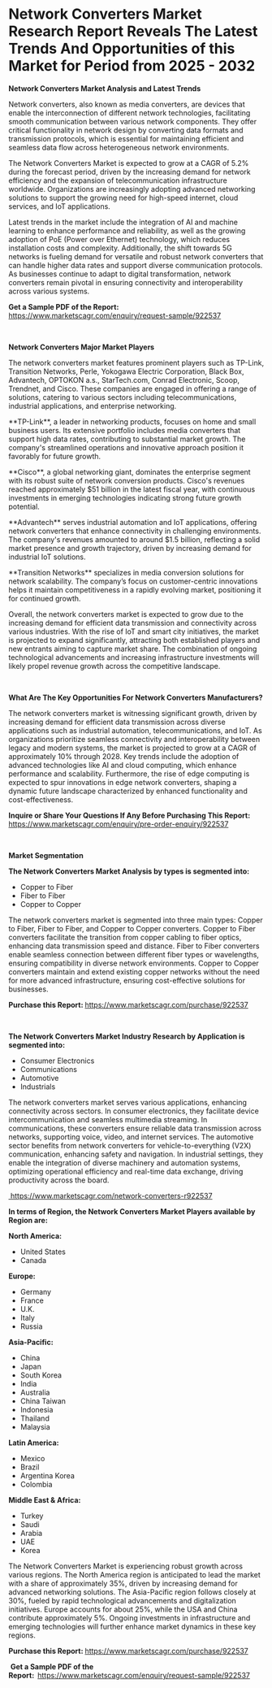<p><h1>Network Converters Market Research Report Reveals The Latest Trends And Opportunities of this Market for Period from 2025 - 2032</h1></p><p><strong>Network Converters Market Analysis and Latest Trends</strong></p>
<p><p>Network converters, also known as media converters, are devices that enable the interconnection of different network technologies, facilitating smooth communication between various network components. They offer critical functionality in network design by converting data formats and transmission protocols, which is essential for maintaining efficient and seamless data flow across heterogeneous network environments.</p><p>The Network Converters Market is expected to grow at a CAGR of 5.2% during the forecast period, driven by the increasing demand for network efficiency and the expansion of telecommunication infrastructure worldwide. Organizations are increasingly adopting advanced networking solutions to support the growing need for high-speed internet, cloud services, and IoT applications. </p><p>Latest trends in the market include the integration of AI and machine learning to enhance performance and reliability, as well as the growing adoption of PoE (Power over Ethernet) technology, which reduces installation costs and complexity. Additionally, the shift towards 5G networks is fueling demand for versatile and robust network converters that can handle higher data rates and support diverse communication protocols. As businesses continue to adapt to digital transformation, network converters remain pivotal in ensuring connectivity and interoperability across various systems.</p></p>
<p><strong>Get a Sample PDF of the Report:&nbsp;</strong> <a href="https://www.marketscagr.com/enquiry/request-sample/922537?utm_campaign=2095&utm_medium=2&utm_source=Github&utm_content=ia&utm_term=18042025&utm_id=network-converters">https://www.marketscagr.com/enquiry/request-sample/922537</a></p>
<p>&nbsp;</p>
<p><strong>Network Converters Major Market Players</strong></p>
<p><p>The network converters market features prominent players such as TP-Link, Transition Networks, Perle, Yokogawa Electric Corporation, Black Box, Advantech, OPTOKON a.s., StarTech.com, Conrad Electronic, Scoop, Trendnet, and Cisco. These companies are engaged in offering a range of solutions, catering to various sectors including telecommunications, industrial applications, and enterprise networking.</p><p>**TP-Link**, a leader in networking products, focuses on home and small business users. Its extensive portfolio includes media converters that support high data rates, contributing to substantial market growth. The company's streamlined operations and innovative approach position it favorably for future growth.</p><p>**Cisco**, a global networking giant, dominates the enterprise segment with its robust suite of network conversion products. Cisco's revenues reached approximately $51 billion in the latest fiscal year, with continuous investments in emerging technologies indicating strong future growth potential.</p><p>**Advantech** serves industrial automation and IoT applications, offering network converters that enhance connectivity in challenging environments. The company's revenues amounted to around $1.5 billion, reflecting a solid market presence and growth trajectory, driven by increasing demand for industrial IoT solutions.</p><p>**Transition Networks** specializes in media conversion solutions for network scalability. The company’s focus on customer-centric innovations helps it maintain competitiveness in a rapidly evolving market, positioning it for continued growth.</p><p>Overall, the network converters market is expected to grow due to the increasing demand for efficient data transmission and connectivity across various industries. With the rise of IoT and smart city initiatives, the market is projected to expand significantly, attracting both established players and new entrants aiming to capture market share. The combination of ongoing technological advancements and increasing infrastructure investments will likely propel revenue growth across the competitive landscape.</p></p>
<p>&nbsp;</p>
<p><strong>What Are The Key Opportunities For Network Converters Manufacturers?</strong></p>
<p><p>The network converters market is witnessing significant growth, driven by increasing demand for efficient data transmission across diverse applications such as industrial automation, telecommunications, and IoT. As organizations prioritize seamless connectivity and interoperability between legacy and modern systems, the market is projected to grow at a CAGR of approximately 10% through 2028. Key trends include the adoption of advanced technologies like AI and cloud computing, which enhance performance and scalability. Furthermore, the rise of edge computing is expected to spur innovations in edge network converters, shaping a dynamic future landscape characterized by enhanced functionality and cost-effectiveness.</p></p>
<p><strong>Inquire or Share Your Questions If Any Before Purchasing This Report:</strong> <a href="https://www.marketscagr.com/enquiry/pre-order-enquiry/922537?utm_campaign=2095&utm_medium=2&utm_source=Github&utm_content=ia&utm_term=18042025&utm_id=network-converters">https://www.marketscagr.com/enquiry/pre-order-enquiry/922537</a></p>
<p>&nbsp;</p>
<p><strong>Market Segmentation</strong></p>
<p><strong>The Network Converters Market Analysis by types is segmented into:</strong></p>
<p><ul><li>Copper to Fiber</li><li>Fiber to Fiber</li><li>Copper to Copper</li></ul></p>
<p><p>The network converters market is segmented into three main types: Copper to Fiber, Fiber to Fiber, and Copper to Copper converters. Copper to Fiber converters facilitate the transition from copper cabling to fiber optics, enhancing data transmission speed and distance. Fiber to Fiber converters enable seamless connection between different fiber types or wavelengths, ensuring compatibility in diverse network environments. Copper to Copper converters maintain and extend existing copper networks without the need for more advanced infrastructure, ensuring cost-effective solutions for businesses.</p></p>
<p><strong>Purchase this Report:&nbsp;</strong><a href="https://www.marketscagr.com/purchase/922537?utm_campaign=2095&utm_medium=2&utm_source=Github&utm_content=ia&utm_term=18042025&utm_id=network-converters">https://www.marketscagr.com/purchase/922537</a></p>
<p>&nbsp;</p>
<p><strong>The Network Converters Market Industry Research by Application is segmented into:</strong></p>
<p><ul><li>Consumer Electronics</li><li>Communications</li><li>Automotive</li><li>Industrials</li></ul></p>
<p><p>The network converters market serves various applications, enhancing connectivity across sectors. In consumer electronics, they facilitate device intercommunication and seamless multimedia streaming. In communications, these converters ensure reliable data transmission across networks, supporting voice, video, and internet services. The automotive sector benefits from network converters for vehicle-to-everything (V2X) communication, enhancing safety and navigation. In industrial settings, they enable the integration of diverse machinery and automation systems, optimizing operational efficiency and real-time data exchange, driving productivity across the board.</p></p>
<p><a href="https://www.marketscagr.com/network-converters-r922537?utm_campaign=2095&utm_medium=2&utm_source=Github&utm_content=ia&utm_term=18042025&utm_id=network-converters">&nbsp;https://www.marketscagr.com/network-converters-r922537</a></p>
<p><strong>In terms of Region, the Network Converters Market Players available by Region are:</strong></p>
<p>
    <p> <strong> North America: </strong>
        <ul>
            <li>United States</li>
            <li>Canada</li>
        </ul>
        </p> 
    <p> <strong> Europe: </strong>
        <ul>
            <li>Germany</li>
            <li>France</li>
            <li>U.K.</li>
            <li>Italy</li>
            <li>Russia</li>
        </ul>
        </p> 
    <p> <strong> Asia-Pacific: </strong>
        <ul>
            <li>China</li>
            <li>Japan</li>
            <li>South Korea</li>
            <li>India</li>
            <li>Australia</li>
            <li>China Taiwan</li>
            <li>Indonesia</li>
            <li>Thailand</li>
            <li>Malaysia</li>
        </ul>
        </p> 
    <p> <strong> Latin America: </strong>
        <ul>
            <li>Mexico</li>
            <li>Brazil</li>
            <li>Argentina Korea</li>
            <li>Colombia</li>
        </ul>
        </p> 
    <p> <strong> Middle East & Africa: </strong>
        <ul>
            <li>Turkey</li>
            <li>Saudi</li>
            <li>Arabia</li>
            <li>UAE</li>
            <li>Korea</li>
        </ul>
    </p>
    </p>
<p><p>The Network Converters Market is experiencing robust growth across various regions. The North America region is anticipated to lead the market with a share of approximately 35%, driven by increasing demand for advanced networking solutions. The Asia-Pacific region follows closely at 30%, fueled by rapid technological advancements and digitalization initiatives. Europe accounts for about 25%, while the USA and China contribute approximately 5%. Ongoing investments in infrastructure and emerging technologies will further enhance market dynamics in these key regions.</p></p>
<p><strong>Purchase this Report: </strong><a href="https://www.marketscagr.com/purchase/922537?utm_campaign=2095&utm_medium=2&utm_source=Github&utm_content=ia&utm_term=18042025&utm_id=network-converters">https://www.marketscagr.com/purchase/922537</a></p>
<p>&nbsp;<strong>Get a Sample PDF of the Report:&nbsp;&nbsp;</strong><a href="https://www.marketscagr.com/enquiry/request-sample/922537?utm_campaign=2095&utm_medium=2&utm_source=Github&utm_content=ia&utm_term=18042025&utm_id=network-converters">https://www.marketscagr.com/enquiry/request-sample/922537</a></p>
<p><strong></strong></p>
<p><p></p><p></p><p></p></p>